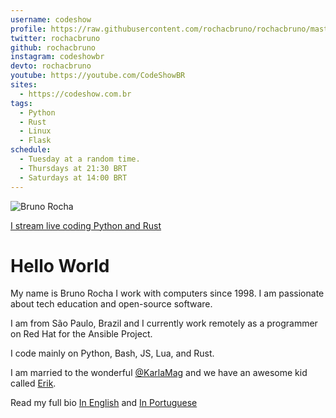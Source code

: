 ```yaml
---
username: codeshow
profile: https://raw.githubusercontent.com/rochacbruno/rochacbruno/master/img/redhat_avatar2.png
twitter: rochacbruno
github: rochacbruno
instagram: codeshowbr
devto: rochacbruno
youtube: https://youtube.com/CodeShowBR
sites:
  - https://codeshow.com.br
tags:
  - Python
  - Rust
  - Linux
  - Flask
schedule:
  - Tuesday at a random time.
  - Thursdays at 21:30 BRT
  - Saturdays at 14:00 BRT
---
```


![Bruno Rocha](https://raw.githubusercontent.com/rochacbruno/rochacbruno/master/img/redhat_avatar2.png)

[I stream live coding Python and Rust](https://twitch.tv/codeshow)

# Hello World

My name is Bruno Rocha I work  with computers since 1998. 
I am passionate about tech education and open-source software.

I am from São Paulo, Brazil and I currently work remotely 
as a programmer on Red Hat for the Ansible Project.

I code mainly on Python, Bash, JS, Lua, and Rust.

I am married to the wonderful [@KarlaMag](https://twitch.tv/karlamag) and we have 
an awesome kid called [Erik](https://instagram.com/erikices).

Read my full bio [In English](https://github.com/rochacbruno/rochacbruno/blob/master/HISTORY.md) and [In Portuguese](https://github.com/rochacbruno/rochacbruno/blob/master/HISTORY_ptbr.md)

